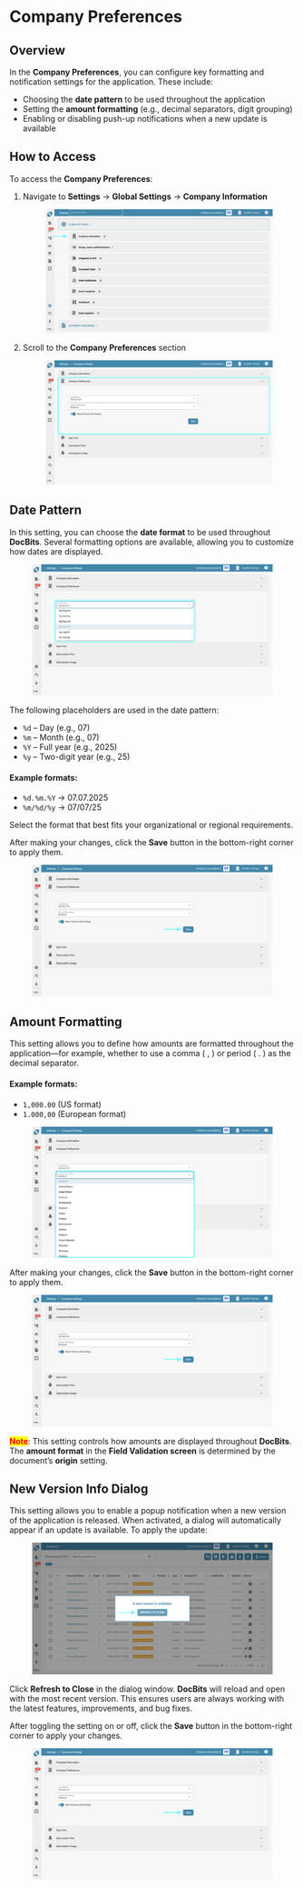 # Company Preferences

## Overview

In the **Company Preferences**, you can configure key formatting and notification settings for the application. These include:

* Choosing the **date pattern** to be used throughout the application
* Setting the **amount formatting** (e.g., decimal separators, digit grouping)
* Enabling or disabling push-up notifications when a new update is available

## How to Access

To access the **Company Preferences**:

1.  Navigate to **Settings** → **Global Settings** → **Company Information**

    <figure><img src="../../../../.gitbook/assets/settings_company_information.png" alt=""><figcaption></figcaption></figure>
2.  Scroll to the **Company Preferences** section

    <figure><img src="../../../../.gitbook/assets/company_preferences_1.png" alt=""><figcaption></figcaption></figure>

## Date Pattern

In this setting, you can choose the **date format** to be used throughout **DocBits**. Several formatting options are available, allowing you to customize how dates are displayed.

<figure><img src="../../../../.gitbook/assets/company_preferences_2.png" alt=""><figcaption></figcaption></figure>

The following placeholders are used in the date pattern:

* `%d` – Day (e.g., 07)
* `%m` – Month (e.g., 07)
* `%Y` – Full year (e.g., 2025)
* `%y` – Two-digit year (e.g., 25)

#### **Example formats:**

* `%d.%m.%Y` → 07.07.2025
* `%m/%d/%y` → 07/07/25

Select the format that best fits your organizational or regional requirements.

After making your changes, click the **Save** button in the bottom-right corner to apply them.

<figure><img src="../../../../.gitbook/assets/company_preferences_5.png" alt=""><figcaption></figcaption></figure>

## Amount Formatting

This setting allows you to define how amounts are formatted throughout the application—for example, whether to use a comma ( , ) or period ( . ) as the decimal separator.

#### **Example formats:**

* `1,000.00` (US format)
* `1.000,00` (European format)

<figure><img src="../../../../.gitbook/assets/company_preferences_3.png" alt=""><figcaption></figcaption></figure>

After making your changes, click the **Save** button in the bottom-right corner to apply them.

<figure><img src="../../../../.gitbook/assets/company_preferences_5.png" alt=""><figcaption></figcaption></figure>

<mark style="color:red;">**Note**</mark>: This setting controls how amounts are displayed throughout **DocBits**. The **amount format** in the **Field Validation screen** is determined by the document’s **origin** setting.

## New Version Info Dialog

This setting allows you to enable a popup notification when a new version of the application is released. When activated, a dialog will automatically appear if an update is available. To apply the update:

<figure><img src="../../../../.gitbook/assets/company_preferences_4.png" alt=""><figcaption></figcaption></figure>

Click **Refresh to Close** in the dialog window. **DocBits** will reload and open with the most recent version. This ensures users are always working with the latest features, improvements, and bug fixes.

After toggling the setting on or off, click the **Save** button in the bottom-right corner to apply your changes.

<figure><img src="../../../../.gitbook/assets/company_preferences_5.png" alt=""><figcaption></figcaption></figure>

